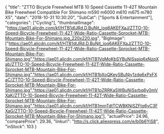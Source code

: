 {
	"title": "ZTTO Bicycle Freewheel MTB 10 Speed Cassette 11-42T Mountain Bike Freewheel Compatible For Shimano m590 m6000 m610 m675 m780 X5",
	"date": "2018-10-31 10:30:20",
	"SubCat": ["Sports & Entertainment"],
	"categories": ["Cycling"],
	"thumbnailImage": "https://ae01.alicdn.com/kf/HTB1dlJRd.D.BuNjt_ioq6AKEFXaJ/ZTTO-10-Speed-Bicycle-Freewheel-11-42T-Wide-Ratio-Cassette-Sprocket-MTB-Mountain-Bike-For-Shimano.jpg_220x220.jpg",
	"BigImage": ["https://ae01.alicdn.com/kf/HTB1dlJRd.D.BuNjt_ioq6AKEFXaJ/ZTTO-10-Speed-Bicycle-Freewheel-11-42T-Wide-Ratio-Cassette-Sprocket-MTB-Mountain-Bike-For-Shimano.jpg","https://ae01.alicdn.com/kf/HTB1VqMoKbSYBuNjSspiq6xNzpXab/ZTTO-10-Speed-Bicycle-Freewheel-11-42T-Wide-Ratio-Cassette-Sprocket-MTB-Mountain-Bike-For-Shimano.jpg","https://ae01.alicdn.com/kf/HTB1bXoQKeySBuNjy1zdq6xPxFXaC/ZTTO-10-Speed-Bicycle-Freewheel-11-42T-Wide-Ratio-Cassette-Sprocket-MTB-Mountain-Bike-For-Shimano.jpg","https://ae01.alicdn.com/kf/HTB1pZRRKaSWBuNjSsrbq6y0mVXaK/ZTTO-10-Speed-Bicycle-Freewheel-11-42T-Wide-Ratio-Cassette-Sprocket-MTB-Mountain-Bike-For-Shimano.jpg","https://ae01.alicdn.com/kf/HTB1mmTdtTCWBKNjSZFtq6yC3FXaG/ZTTO-10-Speed-Bicycle-Freewheel-11-42T-Wide-Ratio-Cassette-Sprocket-MTB-Mountain-Bike-For-Shimano.jpg"],
	"actualPrice": 24.96,
	"comparePrice": 29.36,
	"linkurl": "http://s.click.aliexpress.com/e/b0b6YiS8",
	"inStock": 103
}
